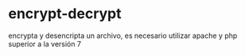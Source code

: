 # encrypt-decrypt
encrypta y desencripta un archivo, es necesario utilizar apache y php superior a la versión 7
